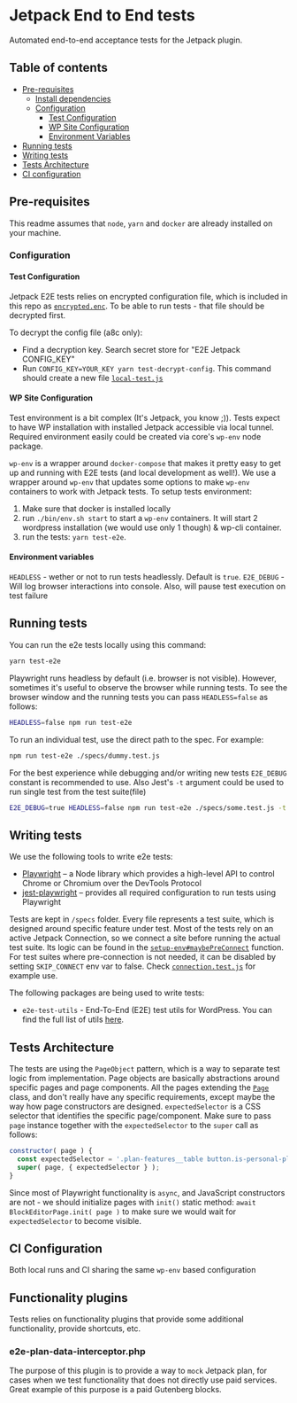 # Jetpack End to End tests

Automated end-to-end acceptance tests for the Jetpack plugin.

## Table of contents

- [Pre-requisites](#pre-requisites)
	- [Install dependencies](#install-dependencies)
	- [Configuration](#configuration)
		- [Test Configuration](#test-configuration)
		- [WP Site Configuration](#wp-site-configuration)
		- [Environment Variables](#environment-variables)
- [Running tests](#running-tests)
- [Writing tests](#writing-tests)
- [Tests Architecture](#tests-architecture)
- [CI configuration](#ci-configuration)

## Pre-requisites

This readme assumes that `node`, `yarn` and `docker` are already installed on your machine.

### Configuration

#### Test Configuration

Jetpack E2E tests relies on encrypted configuration file, which is included in this repo as [`encrypted.enc`](./config/encrypted.enc). To be able to run tests - that file should be decrypted first.

To decrypt the config file (a8c only):

- Find a decryption key. Search secret store for "E2E Jetpack CONFIG_KEY"
- Run `CONFIG_KEY=YOUR_KEY yarn test-decrypt-config`. This command should create a new file  [`local-test.js`](config/local-test.js)

#### WP Site Configuration

Test environment is a bit complex (It's Jetpack, you know ;)). Tests expect to have WP installation with installed Jetpack accessible via local tunnel. Required environment easily could be created via core's `wp-env` node package.

`wp-env` is a wrapper around `docker-compose` that makes it pretty easy to get up and running with E2E tests (and local development as well!). We use a wrapper around `wp-env` that updates some options to make `wp-env` containers to work with Jetpack tests. To setup tests environment:

1. Make sure that docker is installed locally
1. run `./bin/env.sh start` to start a `wp-env` containers. It will start 2 wordpress installation (we would use only 1 though) & wp-cli container.
1. run the tests: `yarn test-e2e`.

#### Environment variables

`HEADLESS` - wether or not to run tests headlessly. Default is `true`.
`E2E_DEBUG` - Will log browser interactions into console. Also, will pause test execution on test failure

## Running tests

You can run the e2e tests locally using this command:

```bash
yarn test-e2e
```

Playwright runs headless by default (i.e. browser is not visible). However, sometimes it's useful to observe the browser while running tests. To see the browser window and the running tests you can pass `HEADLESS=false` as follows:

```bash
HEADLESS=false npm run test-e2e
```

To run an individual test, use the direct path to the spec. For example:

```bash
npm run test-e2e ./specs/dummy.test.js
```

For the best experience while debugging and/or writing new tests `E2E_DEBUG` constant is recommended to use. Also Jest's `-t` argument could be used to run single test from the test suite(file)

```bash
E2E_DEBUG=true HEADLESS=false npm run test-e2e ./specs/some.test.js -t 'Test name'
```

## Writing tests

We use the following tools to write e2e tests:

- [Playwright](https://github.com/microsoft/playwright) – a Node library which provides a high-level API to control Chrome or Chromium over the DevTools Protocol
- [jest-playwright](https://github.com/playwright-community/jest-playwright) – provides all required configuration to run tests using Playwright

Tests are kept in `/specs` folder. Every file represents a test suite, which is designed around specific feature under test. Most of the tests rely on an active Jetpack Connection, so we connect a site before running the actual test suite. Its logic can be found in the [`setup-env#maybePreConnect`](lib/env/test-setup.js) function. For test suites where pre-connection is not needed, it can be disabled by setting `SKIP_CONNECT` env var to false. Check [`connection.test.js`](./specs/connection.test.js) for example use.

The following packages are being used to write tests:

- `e2e-test-utils` - End-To-End (E2E) test utils for WordPress. You can find the full list of utils [here](https://github.com/WordPress/gutenberg/tree/master/packages/e2e-test-utils).

## Tests Architecture

The tests are using the `PageObject` pattern, which is a way to separate test logic from implementation. Page objects are basically abstractions around specific pages and page components. All the pages extending the [`Page`](./lib/pages/page.js) class, and don't really have any specific requirements, except maybe the way how page constructors are designed. `expectedSelector` is a CSS selector that identifies the specific page/component. Make sure to pass `page` instance together with the `expectedSelector` to the `super` call as follows:

```js
constructor( page ) {
  const expectedSelector = '.plan-features__table button.is-personal-plan:not([disabled])';
  super( page, { expectedSelector } );
}
```

Since most of Playwright functionality is `async`, and JavaScript constructors are not - we should initialize pages with `init()` static method: `await BlockEditorPage.init( page )` to make sure we would wait for `expectedSelector` to become visible.

## CI Configuration

Both local runs and CI sharing the same `wp-env` based configuration

## Functionality plugins

Tests relies on functionality plugins that provide some additional functionality, provide shortcuts, etc.

### e2e-plan-data-interceptor.php

The purpose of this plugin is to provide a way to `mock` Jetpack plan, for cases when we test functionality that does not directly use paid services. Great example of this purpose is a paid Gutenberg blocks.
